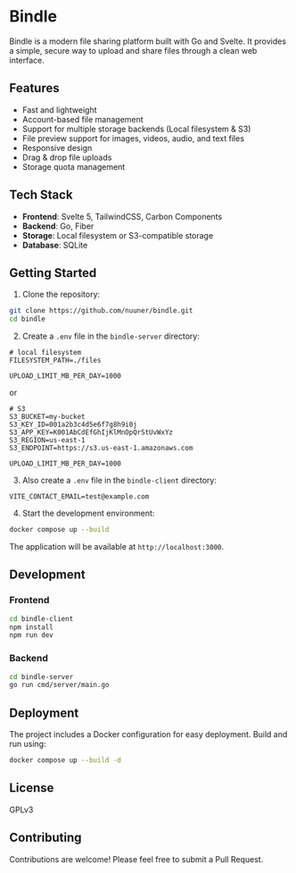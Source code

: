 # Bindle

Bindle is a modern file sharing platform built with Go and Svelte. It provides a simple, secure way to upload and share files through a clean web interface.

## Features

- Fast and lightweight
- Account-based file management
- Support for multiple storage backends (Local filesystem & S3)
- File preview support for images, videos, audio, and text files
- Responsive design
- Drag & drop file uploads
- Storage quota management

## Tech Stack

- **Frontend**: Svelte 5, TailwindCSS, Carbon Components
- **Backend**: Go, Fiber
- **Storage**: Local filesystem or S3-compatible storage
- **Database**: SQLite

## Getting Started

1. Clone the repository:
```bash
git clone https://github.com/nuuner/bindle.git
cd bindle
```

2. Create a `.env` file in the `bindle-server` directory:

```env
# local filesystem
FILESYSTEM_PATH=./files

UPLOAD_LIMIT_MB_PER_DAY=1000
```

or

```env
# S3
S3_BUCKET=my-bucket
S3_KEY_ID=001a2b3c4d5e6f7g8h9i0j
S3_APP_KEY=K001AbCdEfGhIjKlMnOpQrStUvWxYz
S3_REGION=us-east-1
S3_ENDPOINT=https://s3.us-east-1.amazonaws.com

UPLOAD_LIMIT_MB_PER_DAY=1000
```

3. Also create a `.env` file in the `bindle-client` directory:

```env
VITE_CONTACT_EMAIL=test@example.com
```

4. Start the development environment:
```bash
docker compose up --build
```

The application will be available at `http://localhost:3000`.

## Development

### Frontend

```bash
cd bindle-client
npm install
npm run dev
```

### Backend

```bash
cd bindle-server
go run cmd/server/main.go
```

## Deployment

The project includes a Docker configuration for easy deployment. Build and run using:

```bash
docker compose up --build -d
```

## License

GPLv3

## Contributing

Contributions are welcome! Please feel free to submit a Pull Request.